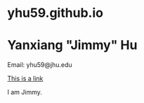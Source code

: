 # yhu59.github.io
<html>
<h1>Yanxiang "Jimmy" Hu </h1>
  <p>Email: yhu59@jhu.edu </p>
  <a href="https://www.w3schools.com">This is a link</a>
  <p> I am Jimmy.  </p>
</body>
</html>
